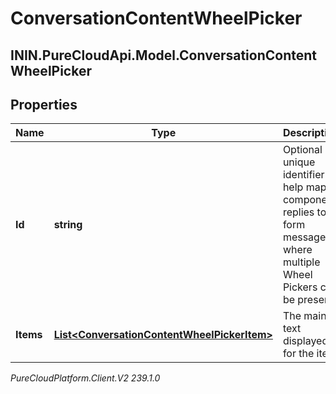 # ConversationContentWheelPicker

## ININ.PureCloudApi.Model.ConversationContentWheelPicker

## Properties

|Name | Type | Description | Notes|
|------------ | ------------- | ------------- | -------------|
| **Id** | **string** | Optional unique identifier to help map component replies to form messages where multiple Wheel Pickers can be present. | [optional] |
| **Items** | [**List&lt;ConversationContentWheelPickerItem&gt;**](ConversationContentWheelPickerItem) | The main text displayed for the item. | |



_PureCloudPlatform.Client.V2 239.1.0_
